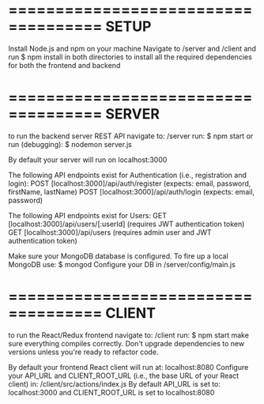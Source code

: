 ====================================
SETUP
====================================
Install Node.js and npm on your machine
Navigate to /server and /client and run $ npm install in both directories to install all the required dependencies for  both the frontend and backend

====================================
SERVER
====================================
to run the backend server REST API
navigate to: /server
run: $ npm start
or run (debugging): $ nodemon server.js

By default your server will run on localhost:3000

The following API endpoints exist for Authentication (i.e., registration and login):
POST [localhost:3000]/api/auth/register  (expects: email, password, firstName, lastName)
POST [localhost:3000]/api/auth/login     (expects: email, password)

The following API endpoints exist for Users:
GET [localhost:3000]/api/users/[:userId]  (requires JWT authentication token)
GET [localhost:3000]/api/users            (requires admin user and JWT authentication token)

Make sure your MongoDB database is configured. To fire up a local MongoDB use: $ mongod
Configure your DB in /server/config/main.js

====================================
CLIENT
====================================
to run the React/Redux frontend
navigate to: /client
run: $ npm start
make sure everything compiles correctly. Don't upgrade dependencies to new versions unless you're ready to refactor code.

By default your frontend React client will run at: localhost:8080
Configure your API_URL and CLIENT_ROOT_URL (i.e., the base URL of your React client) in: /client/src/actions/index.js
By default API_URL is set to: localhost:3000 and CLIENT_ROOT_URL is set to localhost:8080
